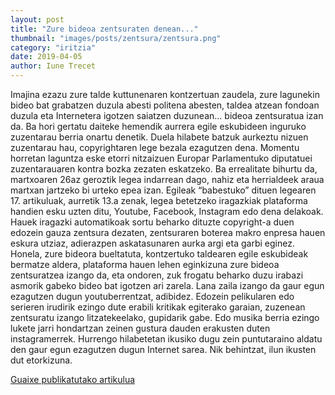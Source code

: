 ```yaml
---
layout: post
title: "Zure bideoa zentsuraten denean..."
thumbnail: "images/posts/zentsura/zentsura.png"
category: "iritzia"
date: 2019-04-05
author: Iune Trecet
---
```


Imajina ezazu zure talde kuttunenaren kontzertuan zaudela, zure lagunekin bideo bat grabatzen duzula abesti politena abesten, taldea atzean fondoan duzula eta Internetera igotzen saiatzen duzunean… bideoa zentsuratua izan da. Ba hori gertatu daiteke hemendik aurrera egile eskubideen inguruko zuzentarau berria onartu denetik.
Duela hilabete batzuk aurkeztu nizuen zuzentarau hau, copyrightaren lege bezala ezagutzen dena. Momentu horretan laguntza eske etorri nitzaizuen Europar Parlamentuko diputatuei zuzentarauaren kontra bozka zezaten eskatzeko. Ba errealitate bihurtu da, martxoaren 26az geroztik legea indarrean dago, nahiz eta herrialdeek araua martxan jartzeko bi urteko epea izan.
Egileak “babestuko” dituen legearen 17. artikuluak, aurretik 13.a zenak, legea betetzeko iragazkiak plataforma handien esku uzten ditu, Youtube, Facebook, Instagram edo dena delakoak. Hauek iragazki automatikoak sortu beharko dituzte copyright-a duen edozein gauza zentsura dezaten, zentsuraren boterea makro enpresa hauen eskura utziaz, adierazpen askatasunaren aurka argi eta garbi eginez.
Honela, zure bideora bueltatuta, kontzertuko taldearen egile eskubideak bermatze aldera, plataforma hauen lehen eginkizuna zure bideoa zentsuratzea izango da, eta ondoren, zuk frogatu beharko duzu irabazi asmorik gabeko bideo bat igotzen ari zarela.
Lana zaila izango da gaur egun ezagutzen dugun youtuberrentzat, adibidez. Edozein pelikularen edo serieren irudirik ezingo dute erabili kritikak egiterako garaian, zuzenean zentsuratu izango litzatekeelako, gupidarik gabe. Edo musika berria ezingo lukete jarri hondartzan zeinen gustura dauden erakusten duten instagramerrek.
Hurrengo hilabetetan ikusiko dugu zein puntutaraino aldatu den gaur egun ezagutzen dugun Internet sarea. Nik behintzat, ilun ikusten dut etorkizuna.

<a
href="https://guaixe.eus/komunitatea/iune/1554383127118-zure-bideoa-zentsuratzen-denean">Guaixe publikatutako artikulua</a>

